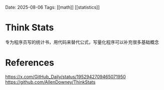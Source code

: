 Date: 2025-08-06
Tags: [[math]] [[statistics]]

# Think Stats
专为程序员写的统计书，用代码来替代公式，写量化程序可以补充很多基础概念

# References
https://x.com/GitHub_Daily/status/1952942709465071950
https://github.com/AllenDowney/ThinkStats